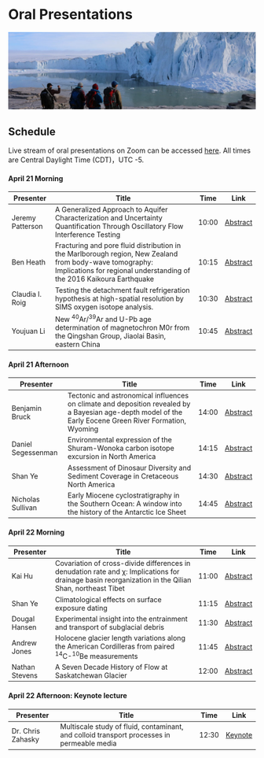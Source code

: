 # Oral Presentations

![welcome_img2](../../img/uw_geo2.jpeg)

## Schedule

Live stream of oral presentations on Zoom can be accessed [here](https://uwmadison.zoom.us/meeting#/test11111). All times are Central Daylight Time (CDT)，UTC -5.

#### April 21 Morning

| Presenter   | Title       | Time  | Link |
| ----------- | ----------- |-------|------|
| Jeremy Patterson  | A Generalized Approach to Aquifer Characterization and Uncertainty Quantification Through Oscillatory Flow Interference Testing | 10:00 | [Abstract](https://wisc-geo-symposium21.github.io/pages/oral/jpatterson)|
| Ben Heath  | Fracturing and pore fluid distribution in the Marlborough region, New Zealand from body-wave tomography: Implications for regional understanding of the 2016 Kaikoura Earthquake | 10:15 | [Abstract](https://wisc-geo-symposium21.github.io/pages/oral/bheath)|
| Claudia I. Roig | Testing the detachment fault refrigeration hypothesis at high-spatial resolution by SIMS oxygen isotope analysis. | 10:30 | [Abstract](https://wisc-geo-symposium21.github.io/pages/oral/croig)|
| Youjuan Li  | New <sup>40</sup>Ar/<sup>39</sup>Ar and U-Pb age determination of magnetochron M0r from the Qingshan Group, Jiaolai Basin, eastern China | 10:45 | [Abstract](https://wisc-geo-symposium21.github.io/pages/oral/yli)|

#### April 21 Afternoon

| Presenter   | Title       | Time  | Link |
| ----------- | ----------- |-------|------|
| Benjamin Bruck  | Tectonic and astronomical influences on climate and deposition revealed by a Bayesian age-depth model of the Early Eocene Green River Formation, Wyoming | 14:00 | [Abstract](https://wisc-geo-symposium21.github.io/pages/oral/bbruck)|
| Daniel Segessenman  | Environmental expression of the Shuram-Wonoka carbon isotope excursion in North America | 14:15 | [Abstract](https://wisc-geo-symposium21.github.io/pages/oral/dsegessenman)|
| Shan Ye  | Assessment of Dinosaur Diversity and Sediment Coverage in Cretaceous North America | 14:30 | [Abstract](https://wisc-geo-symposium21.github.io/pages/oral/yeshan)|
| Nicholas Sullivan | Early Miocene cyclostratigraphy in the Southern Ocean: A window into the history of the Antarctic Ice Sheet | 14:45 | [Abstract](https://wisc-geo-symposium21.github.io/pages/oral/nsullivan)|

#### April 22 Morning

| Presenter   | Title       | Time  | Link |
| ----------- | ----------- |-------|------|
| Kai Hu   | Covariation of cross-divide differences in denudation rate and χ: Implications for drainage basin reorganization in the Qilian Shan, northeast Tibet | 11:00 | [Abstract](https://wisc-geo-symposium21.github.io/pages/oral/khu)|
| Shan Ye  | Climatological effects on surface exposure dating | 11:15 | [Abstract](https://wisc-geo-symposium21.github.io/pages/oral/sye)|
| Dougal Hansen  | Experimental insight into the entrainment and transport of subglacial debris | 11:30 | [Abstract](https://wisc-geo-symposium21.github.io/pages/oral/dhansen)|
| Andrew Jones  | Holocene glacier length variations along the American Cordilleras from paired <sup>14</sup>C-<sup>10</sup>Be measurements | 11:45 | [Abstract](https://wisc-geo-symposium21.github.io/pages/oral/ajones)|
| Nathan Stevens  | A Seven Decade History of Flow at Saskatchewan Glacier | 12:00 | [Abstract](https://wisc-geo-symposium21.github.io/pages/oral/nstevens)|

#### April 22 Afternoon: Keynote lecture

| Presenter   | Title       | Time  | Link |
| ----------- | ----------- |-------|------|
|Dr. Chris Zahasky|Multiscale study of fluid, contaminant, and colloid transport processes in permeable media|12:30|[Keynote](https://wisc-geo-symposium21.github.io/pages/keynote)|
